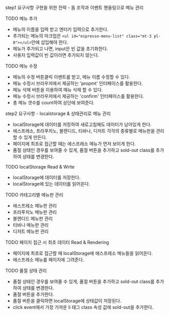 step1 요구사항 구현을 위한 전략 - 돔 조작과 이벤트 핸들링으로 메뉴 관리

TODO 메뉴 추가
- 메뉴의 이름을 입력 받고 엔터키 입력으로 추가한다.
- 추가되는 메뉴의 마크업은 `<ul id="espresso-menu-list" class="mt-3 pl-0"></ul>`안에 삽입해야 한다.
- 메뉴가 추가되고 나면, input은 빈 값을 초기화한다.
- 사용자 입력값이 빈 값이라면 추가되지 않는다.

TODO 메뉴 수정 
- 메뉴의 수정 버튼클릭 이벤트를 받고, 메뉴 이름 수정할 수 있다.
- 메뉴 수정시 브라우저에서 제공하는 'propmt' 인터페이스를 활용한다.
- 메뉴 삭제 버튼을 이용하여 메뉴 삭제 할 수 있다.
- 메뉴 수정시 브라우저에서 제공하는 'confirm' 인터페이스를 활용한다.
- 총 메뉴 갯수를 count하여 상단에 보여준다.

step2 요구사항 - localstorage & 상태관리로 메뉴 관리

- localStorage에 데이터를 저장하여 새로고침해도 데이터가 남아있게 한다.
- 에스프레소, 프라푸치노, 블렌디드, 티바나, 디저트 각각의 종류별로 메뉴판을 관리할 수 있게 만든다.
- 페이지에 최초로 접근할 때는 에스프레소 메뉴가 먼저 보이게 한다.
- 품절 상태인 경우를 보여줄 수 있게, 품절 버튼을 추가하고 sold-out class를 추가하여 상태를 변경한다.

TODO localStorage Read & Write
- localStorage에 데이터를 저장한다.
- localStorage에 있는 데이터를 읽어온다.

TODO 카테고리별 메뉴판 관리
- 에스프레소 메뉴판 관리
- 프라푸치노 메뉴판 관리
- 블렌디드 메뉴판 관리
- 티바나 메뉴판 관리
- 디저트 메뉴판 관리 

TODO 페이지 접근 시 최초 데이터 Read & Rendering
- 페이지에 최초로 접근할 때 localStorage에 에스프레소 메뉴들을 읽어온다.
- 에스프레소 메뉴를 페이지에 그려준다.

TODO 품절 상태 관리
- 품절 상태인 경우를 보여줄 수 있게, 품절 버튼을 추가하고 sold-out class를 추가하여 상태를 변경한다.
- 품절 버튼을 추가한다.
- 품절 버튼을 클릭하면 localStorage에 상태값이 저장된다.
- click event에서 가장 가까운 li 태그 class 속성 값에 sold-out을 추가한다.